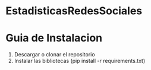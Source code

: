 # EstadisticasRedesSociales

# Guia  de Instalacion 

1. Descargar o clonar el repositorio
2. Instalar las bibliotecas (pip install -r requirements.txt)
